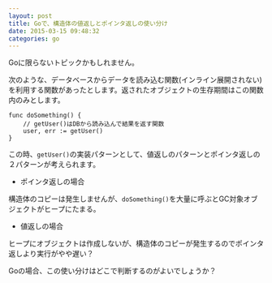 ```yaml
---
layout: post
title: Goで、構造体の値返しとポインタ返しの使い分け
date: 2015-03-15 09:48:32
categories: go
---
```

<p>Goに限らないトピックかもしれません。</p>

<p>次のような、データベースからデータを読み込む関数(インライン展開されない)を利用する関数があったとします。返されたオブジェクトの生存期間はこの関数内のみとします。</p>

<pre><code>func doSomething() {
    // getUser()はDBから読み込んで結果を返す関数
    user, err := getUser()
}
</code></pre>

<p>この時、<code>getUser()</code>の実装パターンとして、値返しのパターンとポインタ返しの２パターンが考えられます。</p>

<ul>
<li>ポインタ返しの場合</li>
</ul>

<p>構造体のコピーは発生しませんが、<code>doSomething()</code>を大量に呼ぶとGC対象オブジェクトがヒープにたまる。</p>

<ul>
<li>値返しの場合</li>
</ul>

<p>ヒープにオブジェクトは作成しないが、構造体のコピーが発生するのでポインタ返しより実行がやや遅い？</p>

<p>Goの場合、この使い分けはどこで判断するのがよいでしょうか？</p>
